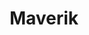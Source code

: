 ---
title: "Maverik"
url: /colorado-springs/maverik-west-garden-of-the-gods-road/
shop: convenience
---